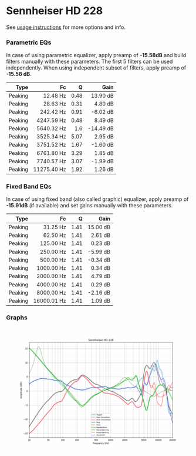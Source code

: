 # Sennheiser HD 228
See [usage instructions](https://github.com/jaakkopasanen/AutoEq#usage) for more options and info.

### Parametric EQs
In case of using parametric equalizer, apply preamp of **-15.58dB** and build filters manually
with these parameters. The first 5 filters can be used independently.
When using independent subset of filters, apply preamp of **-15.58 dB**.

| Type    | Fc          |    Q | Gain      |
|--------:|------------:|-----:|----------:|
| Peaking | 12.48 Hz    | 0.48 | 13.90 dB  |
| Peaking | 28.63 Hz    | 0.31 | 4.80 dB   |
| Peaking | 242.42 Hz   | 0.91 | -6.02 dB  |
| Peaking | 4247.59 Hz  | 0.48 | 8.49 dB   |
| Peaking | 5640.32 Hz  | 1.6  | -14.49 dB |
| Peaking | 3525.34 Hz  | 5.07 | 2.95 dB   |
| Peaking | 3751.52 Hz  | 1.67 | -1.60 dB  |
| Peaking | 6761.80 Hz  | 3.29 | 1.85 dB   |
| Peaking | 7740.57 Hz  | 3.07 | -1.99 dB  |
| Peaking | 11275.40 Hz | 1.92 | 1.26 dB   |

### Fixed Band EQs
In case of using fixed band (also called graphic) equalizer, apply preamp of **-15.91dB**
(if available) and set gains manually with these parameters.

| Type    | Fc          |    Q | Gain     |
|--------:|------------:|-----:|---------:|
| Peaking | 31.25 Hz    | 1.41 | 15.00 dB |
| Peaking | 62.50 Hz    | 1.41 | 2.61 dB  |
| Peaking | 125.00 Hz   | 1.41 | 0.23 dB  |
| Peaking | 250.00 Hz   | 1.41 | -5.99 dB |
| Peaking | 500.00 Hz   | 1.41 | -0.34 dB |
| Peaking | 1000.00 Hz  | 1.41 | 0.34 dB  |
| Peaking | 2000.00 Hz  | 1.41 | 4.79 dB  |
| Peaking | 4000.00 Hz  | 1.41 | 0.29 dB  |
| Peaking | 8000.00 Hz  | 1.41 | -2.16 dB |
| Peaking | 16000.01 Hz | 1.41 | 1.09 dB  |

### Graphs
![](./Sennheiser%20HD%20228.png)